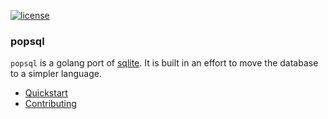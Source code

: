 [![license](http://img.shields.io/badge/license-MIT-blue.svg)](LICENSE)

### popsql 

`popsql` is a golang port of [sqlite](https://www.sqlite.org/index.html). It is built in an effort to move the database to a simpler language.

- [Quickstart](documentation/quickstart.md)
- [Contributing](documentation/contributing.md)

